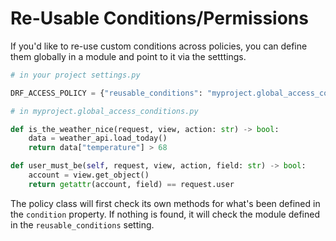 # Re-Usable Conditions/Permissions

If you'd like to re-use custom conditions across policies, you can define them globally in a module and point to it via the setttings.

```python
# in your project settings.py

DRF_ACCESS_POLICY = {"reusable_conditions": "myproject.global_access_conditions"}
```

```python
# in myproject.global_access_conditions.py

def is_the_weather_nice(request, view, action: str) -> bool:
    data = weather_api.load_today()
    return data["temperature"] > 68

def user_must_be(self, request, view, action, field: str) -> bool:
    account = view.get_object()
    return getattr(account, field) == request.user
```

The policy class will first check its own methods for what's been defined in the `condition` property. If nothing is found, it will check the module defined in the `reusable_conditions` setting.
